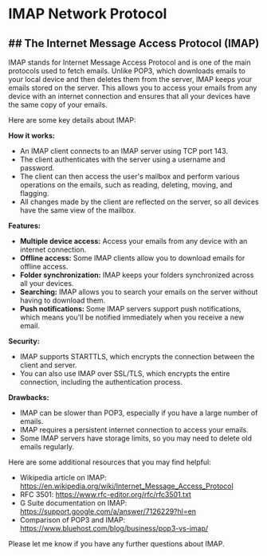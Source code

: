 # IMAP Network Protocol

## ## The Internet Message Access Protocol (IMAP)

IMAP stands for Internet Message Access Protocol and is one of the main protocols used to fetch emails. Unlike POP3, which downloads emails to your local device and then deletes them from the server, IMAP keeps your emails stored on the server. This allows you to access your emails from any device with an internet connection and ensures that all your devices have the same copy of your emails.

Here are some key details about IMAP:

**How it works:**

* An IMAP client connects to an IMAP server using TCP port 143.
* The client authenticates with the server using a username and password.
* The client can then access the user's mailbox and perform various operations on the emails, such as reading, deleting, moving, and flagging.
* All changes made by the client are reflected on the server, so all devices have the same view of the mailbox.

**Features:**

* **Multiple device access:** Access your emails from any device with an internet connection.
* **Offline access:** Some IMAP clients allow you to download emails for offline access.
* **Folder synchronization:** IMAP keeps your folders synchronized across all your devices.
* **Searching:** IMAP allows you to search your emails on the server without having to download them.
* **Push notifications:** Some IMAP servers support push notifications, which means you'll be notified immediately when you receive a new email.

**Security:**

* IMAP supports STARTTLS, which encrypts the connection between the client and server.
* You can also use IMAP over SSL/TLS, which encrypts the entire connection, including the authentication process.

**Drawbacks:**

* IMAP can be slower than POP3, especially if you have a large number of emails.
* IMAP requires a persistent internet connection to access your emails.
* Some IMAP servers have storage limits, so you may need to delete old emails regularly.

Here are some additional resources that you may find helpful:

* Wikipedia article on IMAP: https://en.wikipedia.org/wiki/Internet_Message_Access_Protocol
* RFC 3501: https://www.rfc-editor.org/rfc/rfc3501.txt
* G Suite documentation on IMAP: https://support.google.com/a/answer/7126229?hl=en
* Comparison of POP3 and IMAP: https://www.bluehost.com/blog/business/pop3-vs-imap/

Please let me know if you have any further questions about IMAP.
